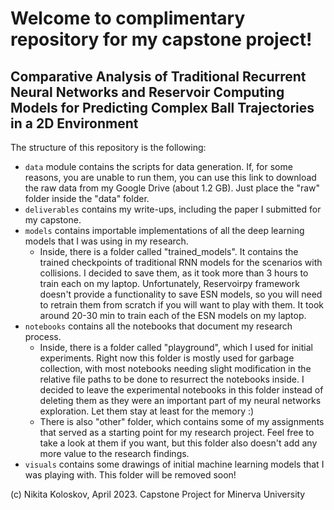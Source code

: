 # Welcome to complimentary repository for my capstone project!
## Comparative Analysis of Traditional Recurrent Neural Networks and Reservoir Computing Models for Predicting Complex Ball Trajectories in a 2D Environment

The structure of this repository is the following:
- `data` module contains the scripts for data generation. If, for some reasons, you are unable to run them, you can use this link to download the raw data from my Google Drive (about 1.2 GB). Just place the "raw" folder inside the "data" folder.
- `deliverables` contains my write-ups, including the paper I submitted for my capstone.
- `models` contains importable implementations of all the deep learning models that I was using in my research.
    - Inside, there is a folder called "trained_models". It contains the trained checkpoints of traditional RNN models for the scenarios with collisions. I decided to save them, as it took more than 3 hours to train each on my laptop. Unfortunately, Reservoirpy framework doesn't provide a functionality to save ESN models, so you will need to retrain them from scratch if you will want to play with them. It took around 20-30 min to train each of the ESN models on my laptop.
- `notebooks` contains all the notebooks that document my research process. 
    - Inside, there is a folder called "playground", which I used for initial experiments. Right now this folder is mostly used for garbage collection, with most notebooks needing slight modification in the relative file paths to be done to resurrect the notebooks inside. I decided to leave the experimental notebooks in this folder instead of deleting them as they were an important part of my neural networks exploration. Let them stay at least for the memory :) 
    - There is also "other" folder, which contains some of my assignments that served as a starting point for my research project. Feel free to take a look at them if you want, but this folder also doesn't add any more value to the research findings.
- `visuals` contains some drawings of initial machine learning models that I was playing with. This folder will be removed soon!

(c) Nikita Koloskov, April 2023.
Capstone Project for Minerva University
